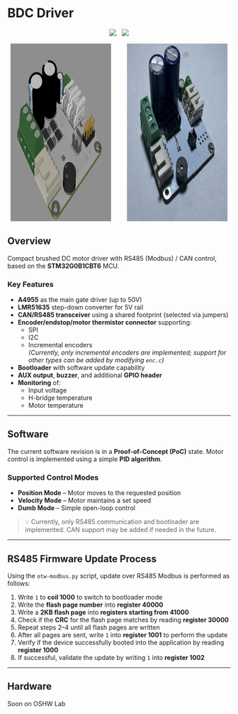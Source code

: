 # BDC Driver
<p align="center">
<img src="https://img.shields.io/github/last-commit/P8sx/bdc-driver.svg?style=for-the-badge" />
&nbsp;
<img src="https://img.shields.io/github/license/P8sx/bdc-driver.svg?style=for-the-badge" />
</p>

<p align="center">
  <img alt="Light" src="img/3d.png" height="400px" width="45%">
&nbsp; &nbsp; &nbsp; &nbsp;
  <img alt="Dark" src="img/pic.png" height="400px" width="45%">
</p>

## Overview

Compact brushed DC motor driver with RS485 (Modbus) / CAN control, based on the **STM32G0B1CBT6** MCU.

### Key Features

- **A4955** as the main gate driver (up to 50V)  
- **LMR51635** step-down converter for 5V rail  
- **CAN/RS485 transceiver** using a shared footprint (selected via jumpers)  
- **Encoder/endstop/motor thermistor connector** supporting:
  - SPI
  - I2C
  - Incremental encoders  
    _(Currently, only incremental encoders are implemented; support for other types can be added by modifying `enc.c`)_
- **Bootloader** with software update capability  
- **AUX output**, **buzzer**, and additional **GPIO header**  
- **Monitoring** of:
  - Input voltage
  - H-bridge temperature
  - Motor temperature  

---

## Software

The current software revision is in a **Proof-of-Concept (PoC)** state. Motor control is implemented using a simple **PID algorithm**.

### Supported Control Modes

- **Position Mode** – Motor moves to the requested position  
- **Velocity Mode** – Motor maintains a set speed  
- **Dumb Mode** – Simple open-loop control  

> 💡 Currently, only RS485 communication and bootloader are implemented. CAN support may be added if needed in the future.

---

## RS485 Firmware Update Process

Using the `otw-modbus.py` script, update over RS485 Modbus is performed as follows:

1. Write `1` to **coil 1000** to switch to bootloader mode  
2. Write the **flash page number** into **register 40000**  
3. Write a **2KB flash page** into **registers starting from 41000**  
4. Check if the **CRC** for the flash page matches by reading **register 30000**  
5. Repeat steps 2–4 until all flash pages are written  
6. After all pages are sent, write `1` into **register 1001** to perform the update  
7. Verify if the device successfully booted into the application by reading **register 1000**  
8. If successful, validate the update by writing `1` into **register 1002**  

---

## Hardware

Soon on OSHW Lab